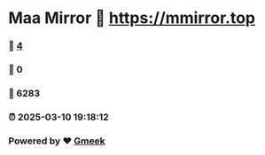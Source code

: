 # Maa Mirror :link: https://mmirror.top 
### :page_facing_up: [4](https://mmirror.top/tag.html) 
### :speech_balloon: 0 
### :hibiscus: 6283 
### :alarm_clock: 2025-03-10 19:18:12 
### Powered by :heart: [Gmeek](https://github.com/Meekdai/Gmeek)
